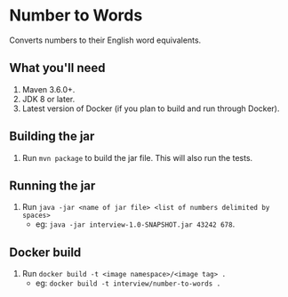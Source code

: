 # Number to Words
Converts numbers to their English word equivalents.

## What you'll need
1. Maven 3.6.0+.
1. JDK 8 or later.
1. Latest version of Docker (if you plan to build and run through Docker).

## Building the jar
1. Run `mvn package` to build the jar file. This will also run the tests.

## Running the jar
1. Run `java -jar <name of jar file> <list of numbers delimited by spaces>`
    - eg: `java -jar interview-1.0-SNAPSHOT.jar 43242 678`.

## Docker build
1. Run `docker build -t <image namespace>/<image tag> .`
    - eg: `docker build -t interview/number-to-words .`
